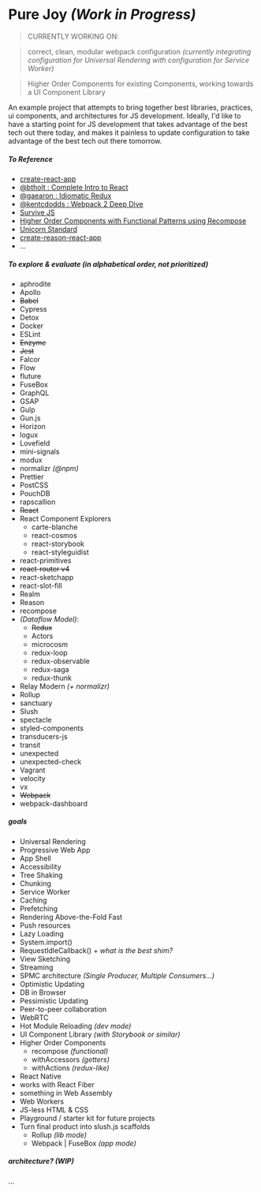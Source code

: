 # Pure Joy  *(Work in Progress)*
> CURRENTLY WORKING ON:

> correct, clean, modular webpack configuration
  > *(currently integrating configuration for Universal Rendering with configuration for Service Worker)*

> Higher Order Components for existing Components, working towards a UI Component Library


An example project that attempts to bring together best libraries, practices, ui components, and architectures for JS development. Ideally, I'd like to have a starting point for JS development that takes advantage of the best tech out there today, and makes it painless to update configuration to take advantage of the best tech out there tomorrow.


##### To Reference
- [create-react-app](https://github.com/facebookincubator/create-react-app)
- [@btholt : Complete Intro to React](https://btholt.github.io/complete-intro-to-react/)
- [@gaearon : Idiomatic Redux](https://github.com/gaearon/todos)
- [@kentcdodds : Webpack 2 Deep Dive](https://github.com/kentcdodds/es6-todomvc)
- [Survive JS](http://survivejs.com)
- [Higher Order Components with Functional Patterns using Recompose](https://egghead.io/courses/higher-order-components-with-functional-patterns-using-recompose)
- [Unicorn Standard](http://unicornstandard.com/)
- [create-reason-react-app](https://github.com/knowbody/crra)
- ...


##### To explore & evaluate (in alphabetical order, not prioritized)
- aphrodite
- Apollo
- ~~Babel~~
- Cypress
- Detox
- Docker
- ESLint
- ~~Enzyme~~
- ~~Jest~~
- Falcor
- Flow
- fluture
- FuseBox
- GraphQL
- GSAP
- Gulp
- Gun.js
- Horizon
- logux
- Lovefield
- mini-signals
- modux
- normalizr *(@npm)*
- Prettier
- PostCSS
- PouchDB
- rapscallion
- ~~React~~
- React Component Explorers
  - carte-blanche
  - react-cosmos
  - react-storybook
  - react-styleguidist
- react-primitives
- ~~react-router v4~~
- react-sketchapp
- react-slot-fill
- Realm
- Reason
- recompose
- *(Dataflow Model)*:
  - ~~Redux~~
  - Actors
  - microcosm
  - redux-loop
  - redux-observable
  - redux-saga
  - redux-thunk
- Relay Modern *(+ normalizr)*
- Rollup
- sanctuary
- Slush
- spectacle
- styled-components
- transducers-js
- transit
- unexpected
- unexpected-check
- Vagrant
- velocity
- vx
- ~~Webpack~~
- webpack-dashboard


##### goals
- Universal Rendering
- Progressive Web App
- App Shell
- Accessibility
- Tree Shaking
- Chunking
- Service Worker
- Caching
- Prefetching
- Rendering Above-the-Fold Fast 
- Push resources
- Lazy Loading
- System.import()
- RequestIdleCallback() + *what is the best shim?*
- View Sketching
- Streaming 
- SPMC architecture  *(Single Producer, Multiple Consumers...)*
- Optimistic Updating
- DB in Browser
- Pessimistic Updating
- Peer-to-peer collaboration
- WebRTC
- Hot Module Reloading *(dev mode)*
- UI Component Library *(with Storybook or similar)*
- Higher Order Components
  - recompose *(functional)*
  - withAccessors *(getters)*
  - withActions *(redux-like)*
- React Native
- works with React Fiber
- something in Web Assembly
- Web Workers
- JS-less HTML & CSS
- Playground / starter kit for future projects
- Turn final product into slush.js scaffolds
  - Rollup *(lib mode)*
  - Webpack | FuseBox *(app mode)*


##### architecture?  *(WIP)*
...